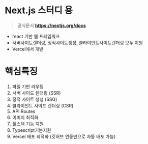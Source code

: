 # Next.js 스터디 용

> 공식문서
> **https://nextjs.org/docs**

* react 기반 웹 프레임워크
*  서버사이트렌더링, 정적사이트생성, 클라이언트사이트렌더링 모두 지원
*   Vercel에서 개발

# 핵심특징
1. 파일 기반 라우팅
2. 서버 사이드 렌더링 (SSR)
3. 정적 사이트 생성 (SSG)
4. 클라이언트 사이드 렌더링 (CSR)
5. API Routes
6. 이미지 최적화
7. 풀스택 기능 지원
8. Typescript기본지원
9. Vercel 배포 최적화 (깃허브 연동만으로 자동 배포 가능)
   
